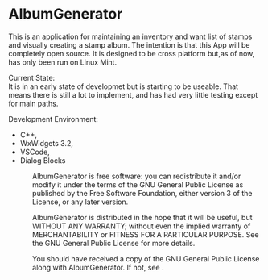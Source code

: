 # AlbumGenerator

This is an application for maintaining an inventory and want list of stamps and visually creating a stamp album. The intention is that this App will be completely open source. It is designed to be cross platform but,as of now, has only been run on Linux Mint.

Current State:<br>
It is in an early state of developmet but is starting to be useable. That means there is still a lot to implement, and has had very little testing except for main paths.

Development Environment:<br>
<ul>
    <li>C++,<br>
    <li>WxWidgets 3.2,<br>
    <li>VSCode,<br>
    <li>Dialog Blocks <http://www.dialogblocks.com/><br>
    <ul>

  <p> 
 
 <p>AlbumGenerator is free software: you can redistribute it and/or modify it under the terms of the GNU General Public License as published by the Free Software Foundation,  either version 3 of the License, or any later version.
 
<p>AlbumGenerator is distributed in the hope that it will be useful, but WITHOUT ANY  WARRANTY; without even the implied warranty of MERCHANTABILITY or FITNESS FOR A  PARTICULAR PURPOSE. See the GNU General Public License for more details.
 
<p>You should have received a copy of the GNU General Public License along with  AlbumGenerator. If not, see <https://www.gnu.org/licenses/>.
